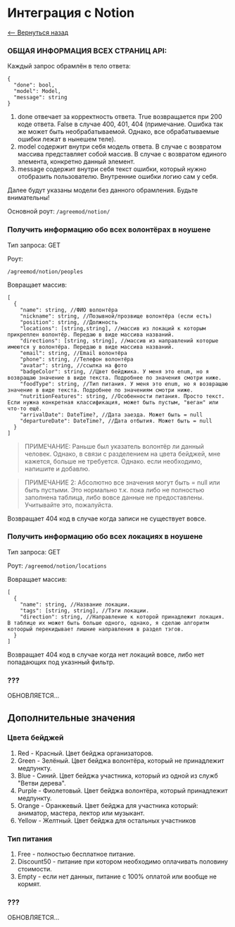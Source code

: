 # Интеграция с Notion
[<-- Вернуться назад](https://github.com/Insomnia-IT/Wiki/blob/main/README.md#api-2)

### ОБЩАЯ ИНФОРМАЦИЯ ВСЕХ СТРАНИЦ API:
Каждый запрос обрамлён в тело ответа:
	
    {
      "done": bool,
      "model": Model,
      "message": string
    }
1) done отвечает за корректность ответа.
True возвращается при 200 коде ответа.
False в случае 400, 401, 404
(примечание. Ошибка так же может быть необрабатываемой. Однако, все обрабатываемые ошибки лежат в нынешем теле).
2) model содержит внутри себя модель ответа. В случае с возвратом массива представляет собой массив. В случае с возвратом единого элемента, конкретно данный элемент.
3) message содержит внутри себя текст ошибки, который нужно отобразить пользователю. Внутренние ошибки логию сам у себя.

Далее будут указаны модели без данного обрамления. Будьте внимательны!

Основной роут: `/agreemod/notion/`

### Получить информацию обо всех волонтёрах в ноушене
Тип запроса: GET

Роут:

`/agreemod/notion/peoples`

Вовращает массив:
	
    [
      {
        "name": string, //ФИО волонтёра
        "nickname": string, //Позывной/прозвище волонтёра (если есть)
        "position": string, //Должность
        "locations": [string,string], //массив из локаций к которым прикреплен волонтёр. Передаю в виде массива названий. 
        "directions": [string, string], //массив из направлений которые имеются у волонтёра. Передаю в виде массива названий. 
        "email": string, //Email волонтёра
        "phone": string, //Телефон волонтёра
        "avatar": string, //ссылка на фото
        "badgeColor": string, //Цвет бейджика. У меня это enum, но я возвращаю значение в виде текста. Подробнее по значения смотри ниже.
        "foodType": string, //Тип питания. У меня это enum, но я возвращаю значение в виде текста. Подробнее по значениям смотри ниже.
        "nutritionFeatures": string, //Особенности питания. Просто текст. Если нужна конкретная классификация, может быть пустым, "веган" или что-то ещё.
        "arrivalDate": DateTime?, //Дата заезда. Может быть = null
        "departureDate": DateTime?, //Дата отбытия. Может быть = null
      }
    ]
    
>ПРИМЕЧАНИЕ:
Раньше был указатель волонтёр ли данный человек. Однако, в связи с разделением на цвета бейджей, мне кажется, больше не требуется. Однако. если необходимо, напишите и добавлю.

>ПРИМЕЧАНИЕ 2:
Абсолютно все значения могут быть = null или быть пустыми. Это нормально т.к. пока либо не полностью заполнена таблица, либо вовсе данные не предоставлены. Учитывайте это, пожалуйста.

Возвращает 404 код в случае когда записи не существует вовсе.
### Получить информацию обо всех локациях в ноушене
Тип запроса: GET

Роут: `/agreemod/notion/locations`

Вовращает массив:
	
    [
      {
        "name": string, //Название локации.
        "tags": [string, string], //Тэги локации.
        "direction": string, //Направление к которой принадлежит локация. В таблице их может быть больше одного, однако, я сделаю алгоритм котоорый перекидывает лишние направления в раздел тэгов.
      }
    ]
Возвращает 404 код в случае когда нет локаций вовсе, либо нет попадающих под указнный фильтр.
### ???

ОБНОВЛЯЕТСЯ...

## Дополнительные значения

### Цвета бейджей

1) Red - Красный. Цвет бейджа организаторов.
2) Green - Зелёный. Цвет бейджа волонтёра, который не принадлежит медпункту.
3) Blue - Синий. Цвет бейджа участника, который из одной из служб "Ветви дерева".
4) Purple - Фиолетовый. Цвет бейджа волонтёра, который принадлежит медпункту.
5) Orange - Оранжевый. Цвет бейджа для участника который: аниматор, мастера, лектор или музыкант.
6) Yellow - Желтный. Цвет бейджа для остальных участников

### Тип питания

1) Free - полностью бесплатное питание.
2) Discount50 - питание при котором необходимо оплачивать половину стоимости.
3) Empty - если нет данных, питание с 100% оплатой или вообще не кормят.

### ???

ОБНОВЛЯЕТСЯ...

